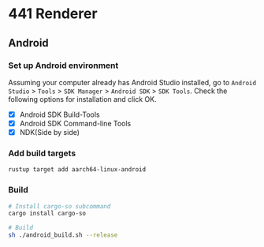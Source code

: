 # 441 Renderer

## **Android**

### Set up Android environment

Assuming your computer already has Android Studio installed, go to `Android Studio` > `Tools` > `SDK Manager` > `Android SDK` > `SDK Tools`. Check the following options for installation and click OK.

- [x] Android SDK Build-Tools
- [x] Android SDK Command-line Tools
- [x] NDK(Side by side)

### Add build targets

```sh
rustup target add aarch64-linux-android
```

### Build

```sh
# Install cargo-so subcommand
cargo install cargo-so

# Build
sh ./android_build.sh --release
```

